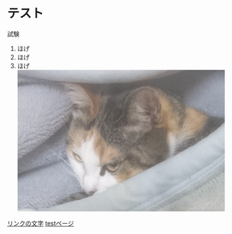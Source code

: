 # テスト

試験
1. ほげ
2. ほげ
3. ほげ
![説明文](./kirari2.jpg "ポップアップ文字")

 [リンクの文字](https://www.google.co.jp/) 
[testページ](./test.html) 
